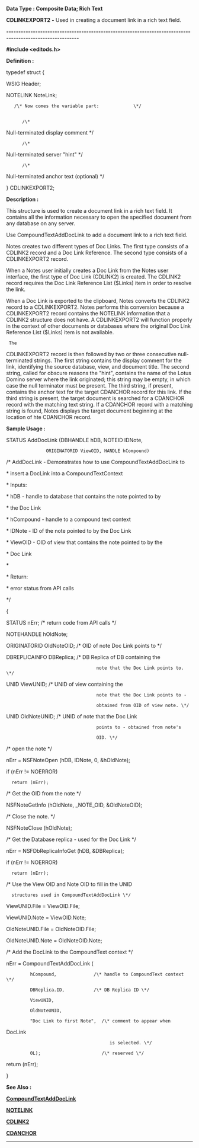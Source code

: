 




<!--
 /\* Font Definitions \*/
 @font-face
 {font-family:Courier;
 panose-1:2 7 4 9 2 2 5 2 4 4;}
@font-face
 {font-family:"Tms Rmn";
 panose-1:2 2 6 3 4 5 5 2 3 4;}
@font-face
 {font-family:Helv;
 panose-1:2 11 6 4 2 2 2 3 2 4;}
@font-face
 {font-family:"Cambria Math";
 panose-1:2 4 5 3 5 4 6 3 2 4;}
 /\* Style Definitions \*/
 p.MsoNormal, li.MsoNormal, div.MsoNormal
 {margin-top:0cm;
 margin-right:0cm;
 margin-bottom:8.0pt;
 margin-left:0cm;
 line-height:107%;
 font-size:11.0pt;
 font-family:"Calibri",sans-serif;}
.MsoChpDefault
 {font-size:11.0pt;}
.MsoPapDefault
 {margin-bottom:8.0pt;
 line-height:107%;}
 /\* Page Definitions \*/
 @page WordSection1
 {size:612.0pt 792.0pt;
 margin:72.0pt 72.0pt 72.0pt 72.0pt;}
div.WordSection1
 {page:WordSection1;}
-->




 


**Data Type : Composite Data; Rich
Text**



**CDLINKEXPORT2** **-** Used in
creating a document link in a rich text field.


**----------------------------------------------------------------------------------------------------------**



**#include
<editods.h>**



**Definition :**



  

typedef struct {  

   WSIG Header;  

   NOTELINK NoteLink;  

       /\* Now comes the variable part:             \*/


          /\*  
Null-terminated display comment        \*/


          /\*  
Null-terminated server "hint"          \*/


          /\*  
Null-terminated anchor text (optional) \*/  

} CDLINKEXPORT2;  

  




 


**Description :**



This
structure is used to create a document link in a rich text field.  It contains
all the information necessary to open the specified document from any database
on any server.   

  

Use CompoundTextAddDocLink to add a document link to a rich text field.  

  

Notes creates two different types of Doc Links.  The first type consists of a
CDLINK2 record and a Doc Link Reference.  The second type consists of a
CDLINKEXPORT2 record.  

  

When a Notes user initially creates a Doc Link from the Notes user interface,
the first type of Doc Link (CDLINK2) is created. The CDLINK2 record requires
the Doc Link Reference List ($Links) item in order to resolve the link.  

  

When a Doc Link is exported to the clipboard, Notes converts the CDLINK2 record
to a CDLINKEXPORT2.  Notes performs this conversion because a CDLINKEXPORT2
record contains the NOTELINK information that a CDLINK2 structure does not
have. A CDLINKEXPORT2 will function properly in the context of other documents
or databases where the original Doc Link Reference List ($Links) item is not
avaliable.


 


     The
CDLINKEXPORT2 record is then followed by two or three consecutive
null-terminated strings.  The first string contains the display comment for the
link, identifying the source database, view, and document title.  The second
string, called for obscure reasons the "hint", contains the name of
the Lotus Domino server where the link originated;  this string may be empty,
in which case the null terminator must be present.  The third string, if
present, contains the anchor text for the target CDANCHOR record for this
link.  If the third string is present, the target document is searched for a
CDANCHOR record with the matching text string.  If a CDANCHOR record with a
matching string is found, Notes displays the target document beginning at the
location of hte CDANCHOR record.


 **Sample Usage :**


STATUS AddDocLink
(DBHANDLE hDB, NOTEID IDNote,   

                   ORIGINATORID ViewOID, HANDLE hCompound)  

  

/\* AddDocLink  - Demonstrates how to use CompoundTextAddDocLink to  

 \*               insert a DocLink into a CompoundTextContext  

 \* Inputs:  

 \*   hDB       - handle to database that contains the note pointed to by   

 \*               the Doc Link  

 \*   hCompound - handle to a compound text context  

 \*   IDNote    - ID of the note pointed to by the Doc Link  

 \*   ViewOID   - OID of view that contains the note pointed to by the   

 \*               Doc Link  

 \*  

 \* Return:  

 \*   error status from API calls  

 \*/  

  

{  

   STATUS nErr;                    /\* return code from API calls \*/  

   NOTEHANDLE hOldNote;  

   ORIGINATORID OldNoteOID;        /\* OID of note Doc Link points to \*/  

   DBREPLICAINFO DBReplica;        /\* DB Replica of DB containing the  

                                      note that the Doc Link points to. \*/  

   UNID ViewUNID;                  /\* UNID of view containing the  

                                      note that the Doc Link points to -  

                                      obtained from OID of view note. \*/  

   UNID OldNoteUNID;               /\* UNID of note that the Doc Link  

                                      points to - obtained from note's   

                                      OID. \*/  

   /\* open the note \*/  

   nErr = NSFNoteOpen (hDB, IDNote, 0, &hOldNote);  

   if (nErr != NOERROR)  

      return (nErr);  

  

   /\* Get the OID from the note \*/  

   NSFNoteGetInfo (hOldNote, \_NOTE\_OID, &OldNoteOID);  

  

   /\* Close the note. \*/  

   NSFNoteClose (hOldNote);  

  

   /\* Get the Database replica - used for the Doc Link \*/  

   nErr = NSFDbReplicaInfoGet (hDB, &DBReplica);  

   if (nErr != NOERROR)  

      return (nErr);  

  

   /\* Use the View OID and Note OID to fill in the UNID  

      structures used in CompoundTextAddDocLink \*/  

   ViewUNID.File = ViewOID.File;  

   ViewUNID.Note = ViewOID.Note;  

  

   OldNoteUNID.File = OldNoteOID.File;  

   OldNoteUNID.Note = OldNoteOID.Note;  

  

   /\* Add the DocLink to the CompoundText context \*/  

  

   nErr = CompoundTextAddDocLink (  

             hCompound,              /\* handle to CompoundText context \*/  

             DBReplica.ID,           /\* DB Replica ID \*/  

             ViewUNID,  

             OldNoteUNID,  

             "Doc Link to first Note",  /\* comment to appear when
DocLink  

                                           is selected. \*/  

             0L);                       /\* reserved \*/  

  

   return (nErr);  

}


 **See Also :**


**[CompoundTextAddDocLink](CompoundTextAddDocLink.md)**


**[NOTELINK](NOTELINK.md)**


**[CDLINK2](notes:///8525872100478C66/61FD4E9848264AD28525620B006BA8BD/00A50061002B004585255E7D0081902C)**


**[CDANCHOR](CDANCHOR.md)**



----------------------------------------------------------------------------------------------------------


 





